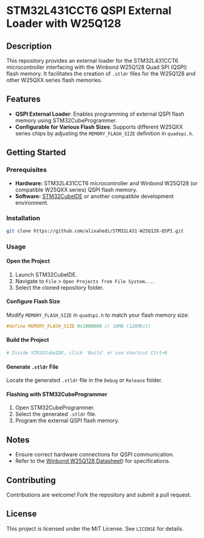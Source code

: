 # STM32L431CCT6 QSPI External Loader with W25Q128

## Description

This repository provides an external loader for the STM32L431CCT6 microcontroller interfacing with the Winbond W25Q128 Quad SPI (QSPI) flash memory. It facilitates the creation of `.stldr` files for the W25Q128 and other W25QXX series flash memories.

## Features

- **QSPI External Loader**: Enables programming of external QSPI flash memory using STM32CubeProgrammer.
- **Configurable for Various Flash Sizes**: Supports different W25QXX series chips by adjusting the `MEMORY_FLASH_SIZE` definition in `quadspi.h`.

## Getting Started

### Prerequisites

- **Hardware:** STM32L431CCT6 microcontroller and Winbond W25Q128 (or compatible W25QXX series) QSPI flash memory.
- **Software:** [STM32CubeIDE](https://www.st.com/en/development-tools/stm32cubeide.html) or another compatible development environment.

### Installation

```sh
git clone https://github.com/alixahedi/STM32L431-W25Q128-QSPI.git
```

### Usage

#### Open the Project

1. Launch STM32CubeIDE.
2. Navigate to `File` > `Open Projects from File System...`.
3. Select the cloned repository folder.

#### Configure Flash Size

Modify `MEMORY_FLASH_SIZE` in `quadspi.h` to match your flash memory size:

```c
#define MEMORY_FLASH_SIZE 0x1000000 // 16MB (128Mbit)
```

#### Build the Project

```sh
# Inside STM32CubeIDE, click 'Build' or use shortcut Ctrl+B
```

#### Generate `.stldr` File

Locate the generated `.stldr` file in the `Debug` or `Release` folder.

#### Flashing with STM32CubeProgrammer

1. Open STM32CubeProgrammer.
2. Select the generated `.stldr` file.
3. Program the external QSPI flash memory.

## Notes

- Ensure correct hardware connections for QSPI communication.
- Refer to the [Winbond W25Q128 Datasheet](https://www.mouser.com/datasheet/2/949/w25q128jv_revf_03272018_plus-1489608.pdf?srsltid=AfmBOoqCO0SuejjTnDtp5m3vgZcyLOtywsdRBBxNlNx1ajRBm__T7O2F)) for specifications.

## Contributing

Contributions are welcome! Fork the repository and submit a pull request.

## License

This project is licensed under the MIT License. See `LICENSE` for details.
